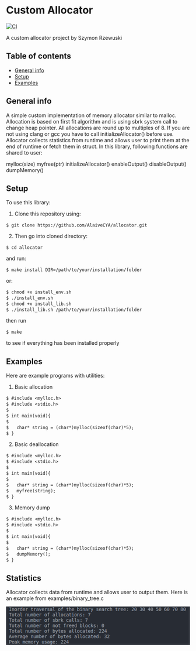 # Custom Allocator
[![CI](https://github.com/AlaiveCYA/allocator/actions/workflows/ci.yml/badge.svg)](https://github.com/AlaiveCYA/allocator/actions/workflows/ci.yml)

A custom allocator project
by Szymon Rzewuski

## Table of contents
  * [General info](#general-info)
  * [Setup](#setup)
  * [Examples](#examples)

## General info
A simple custom implementation of memory allocator similar to malloc.
Allocation is based on first fit algorithm and is using sbrk system call to change heap pointer. All allocations are round up to multiples of 8.
If you are not using clang or gcc you have to call initializeAllocator() before use. Allocator collects statistics from runtime and allows user to print them at the end of runtime or fetch them in struct.
In this library, following functions are shared to user:

mylloc(size)
myfree(ptr)
initializeAllocator()
enableOutput()
disableOutput()
dumpMemory()

## Setup
To use this library:

1. Clone this repository using:
```
$ git clone https://github.com/AlaiveCYA/allocator.git
```
2. Then go into cloned directory:
```
$ cd allocator
```
and  run:
```
$ make install DIR=/path/to/your/installation/folder
```
or:
```
$ chmod +x install_env.sh
$ ./install_env.sh
$ chmod +x install_lib.sh
$ ./install_lib.sh /path/to/your/installation/folder
```
then run
```
$ make
```
to see if everything has been installed properly

## Examples
Here are example programs with utilities:

1. Basic allocation
```
$ #include <mylloc.h>
$ #include <stdio.h>
$ 
$ int main(void){
$ 
$   char* string = (char*)mylloc(sizeof(char)*5);   
$ }
```

2. Basic deallocation
```
$ #include <mylloc.h>
$ #include <stdio.h>
$ 
$ int main(void){
$ 
$   char* string = (char*)mylloc(sizeof(char)*5);
$   myfree(string);   
$ }
```

3. Memory dump
```
$ #include <mylloc.h>
$ #include <stdio.h>
$ 
$ int main(void){
$ 
$   char* string = (char*)mylloc(sizeof(char)*5);
$   dumpMemory();   
$ }
```

## Statistics

Allocator collects data from runtime and allows user to output them. Here is an example
from examples/binary_tree.c

![Alt text](png/stats.png?raw=true "Binary Tree Statistics")
